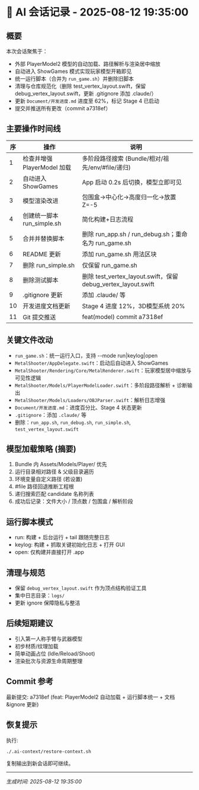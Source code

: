# 🤖 AI 会话记录 - 2025-08-12 19:35:00

## 概要
本次会话聚焦于：
- 外部 PlayerModel2 模型的自动加载、路径解析与渲染居中缩放
- 自动进入 ShowGames 模式实现玩家模型开箱即见
- 统一运行脚本（合并为 `run_game.sh`）并删除旧脚本
- 清理与仓库规范化（删除 test_vertex_layout.swift，保留 debug_vertex_layout.swift，更新 .gitignore 添加 .claude/）
- 更新 `Document/开发进度.md` 进度至 62%，标记 Stage 4 已启动
- 提交并推送所有更改（commit a7318ef）

## 主要操作时间线
| 序 | 操作 | 说明 |
|----|------|------|
| 1 | 检查并增强 PlayerModel 加载 | 多阶段路径搜索 (Bundle/相对/祖先/env/#file/递归) |
| 2 | 自动进入 ShowGames | App 启动 0.2s 后切换，模型立即可见 |
| 3 | 模型渲染改进 | 包围盒->中心化->高度归一化->放置 Z=-5 |
| 4 | 创建统一脚本 run_simple.sh | 简化构建+日志流程 |
| 5 | 合并并替换脚本 | 删除 run_app.sh / run_debug.sh；重命名为 run_game.sh |
| 6 | README 更新 | 添加 run_game.sh 用法区块 |
| 7 | 删除 run_simple.sh | 仅保留 run_game.sh |
| 8 | 删除测试脚本 | 删除 test_vertex_layout.swift，保留 debug_vertex_layout.swift |
| 9 | .gitignore 更新 | 添加 .claude/ 等 |
|10 | 开发进度文档更新 | Stage 4 进度 12%，3D模型系统 20% |
|11 | Git 提交推送 | feat(model) commit a7318ef |

## 关键文件改动
- `run_game.sh`：统一运行入口，支持 --mode run|keylog|open
- `MetalShooter/AppDelegate.swift`：启动后自动进入 ShowGames
- `MetalShooter/Rendering/Core/MetalRenderer.swift`：玩家模型居中缩放与可见性逻辑
- `MetalShooter/Models/PlayerModelLoader.swift`：多阶段路径解析 + 诊断输出
- `MetalShooter/Models/Loaders/OBJParser.swift`：解析日志增强
- `Document/开发进度.md`：进度百分比、Stage 4 状态更新
- `.gitignore`：添加 `.claude/` 等
- 删除：`run_app.sh`, `run_debug.sh`, `run_simple.sh`, `test_vertex_layout.swift`

## 模型加载策略 (摘要)
1. Bundle 内 Assets/Models/Player/ 优先
2. 运行目录相对路径 & 父级目录遍历
3. 环境变量自定义路径 (若设置)
4. #file 路径回退推断工程根
5. 递归搜索匹配 candidate 名称列表
6. 成功后记录：文件大小 / 顶点数 / 包围盒 / 解析阶段

## 运行脚本模式
- run: 构建 + 后台运行 + tail 跟随完整日志
- keylog: 构建 + 抓取关键初始化日志 + 打开 GUI
- open: 仅构建并直接打开 .app

## 清理与规范
- 保留 `debug_vertex_layout.swift` 作为顶点结构验证工具
- 集中日志目录：`logs/`
- 更新 ignore 保障隐私与整洁

## 后续短期建议
- 引入第一人称手臂与武器模型
- 初步材质/纹理加载
- 简单动画占位 (Idle/Reload/Shoot)
- 渲染批次与资源生命周期整理

## Commit 参考
最新提交: a7318ef  (feat: PlayerModel2 自动加载 + 运行脚本统一 + 文档&ignore 更新)

## 恢复提示
执行:
```bash
./.ai-context/restore-context.sh
```
复制输出到新会话即可继续。

---
*生成时间: 2025-08-12 19:35:00*
